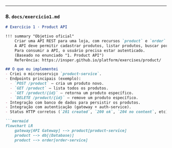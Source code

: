
---

### 8. `docs/exercicio1.md`

```markdown
# Exercício 1 · Product API

!!! summary "Objetivo oficial"
    Criar uma API REST para uma loja, com recursos `product` e `order`.  
    A API deve permitir cadastrar produtos, listar produtos, buscar por ID e apagar.  
    Para consumir a API, o usuário precisa estar autenticado.  
    (Baseado no enunciado "1. Product API")  
    Referência: https://insper.github.io/platform/exercises/product/

## O que eu implementei
- Criei o microsserviço `product-service`.
- Endpoints principais (exemplo):
  - `POST /product` — cria um produto novo.
  - `GET /product` — lista todos os produtos.
  - `GET /product/{id}` — retorna um produto específico.
  - `DELETE /product/{id}` — remove um produto específico.
- Integração com banco de dados para persistir os produtos.
- Integração com autenticação (gateway + auth-service).
- Status HTTP corretos (`201 created`, `200 ok`, `204 no content`, etc).

```mermaid
flowchart LR
    gateway[API Gateway] --> product[product-service]
    product --> db[(Database)]
    product --> order[order-service]
